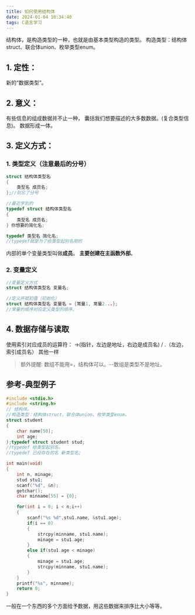 ```yaml
---
title: 如何使用结构体
date: 2024-01-04 10:34:40
tags: C语言学习
---
```


 结构体，是构造类型的一种，也就是由基本类型构造的类型。
 构造类型：结构体struct、联合体union、枚举类型enum。

## 1. 定性：
新的“数据类型”。

## 2. 意义：
有些信息的组成数据并不止一种，
囊括我们想要描述的大多数数据。(复合类型信息)。
数据形成一体。

## 3. 定义方式：
### 1. 类型定义（注意最后的分号）
```C
struct 结构体类型名
{
	类型名 成员名;
};//别忘了分号

//最近学到的
typedef struct 结构体类型名
{
	类型名 成员名;
} 你想要的简化名;

typedef 类型名 简化名;
//typedef就是为了给类型起别名用的
```

内部的单个变量类型叫做**成员**。 
**主要创建在主函数外部**。

### 2. 变量定义
```C
//变量定义方式
struct 结构体类型名 变量名;

//定义并赋初值（初始化）
struct 结构体类型名 变量名 = {常量1, 常量2...};
//常量的顺序对应定义类型的顺序。
```

## 4. 数据存储与读取
使用索引对应成员的运算符： ->(指针，左边是地址，右边是成员名) / .（左边，索引成员名）
其他一样

 > 额外提醒: 数组不能用=，结构体可以。--数组是类型不是地址。
 
## 参考-典型例子

```C
#include <stdio.h>
#include <string.h>
// 结构体。
//构造类型：结构体struct、联合体union、枚举类型enum。
struct student
{
	char name[50];
	int age;
};typedef struct student stud;
//typedef 给类型起别名。
//typedef 已经存在的名 新类型名;

int main(void)
{
	int n, minage;
	stud stu1;
	scanf("%d", &n);
	getchar();
	char minname[55] = {0};

	for(int i = 0; i < n;i++)
	{
		scanf("%s %d",stu1.name, &stu1.age);
		if(i == 0)
		{
			strcpy(minname, stu1.name);
			minage = stu1.age;
		}
		else if(stu1.age < minage)
		{
			minage = stu1.age;
			strcpy(minname, stu1.name);
		}
	}
	printf("%s", minname);
	return 0;
}
```

一般在一个东西的多个方面给予数据，用这些数据来排序比大小等等。
